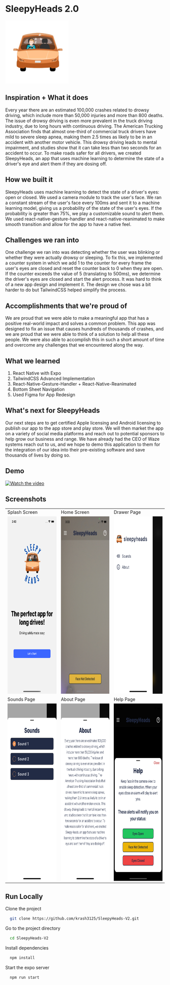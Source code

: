 # SleepyHeads 2.0

<img src = "./assets/logo.png" width="200"> </img>

## Inspiration + What it does

Every year there are an estimated 100,000 crashes related to drowsy driving, which include more than 50,000 injuries and more than 800 deaths. The issue of drowsy driving is even more prevalent in the truck driving industry, due to long hours with continuous driving. The American Trucking Association finds that almost one-third of commercial truck drivers have mild to severe sleep apnea, making them 2.5 times as likely to be in an accident with another motor vehicle. This drowsy driving leads to mental impairment, and studies show that it can take less than two seconds for an accident to occur. To make roads safer for all drivers, we created SleepyHeads, an app that uses machine learning to determine the state of a driver's eye and alert them if they are dosing off. 

## How we built it

SleepyHeads uses machine learning to detect the state of a driver's eyes: open or closed. We used a camera module to track the user's face. We ran a constant stream of the user's face every 100ms and sent it to a machine learning model, giving us a probability of the state of the user's eyes. If the probability is greater than 75%, we play a customizable sound to alert them. We used react-native-gesture-handler and react-native-reanimated to make smooth transition and allow for the app to have a native feel.

## Challenges we ran into

One challenge we ran into was detecting whether the user was blinking or whether they were actually drowsy or sleeping. To fix this, we implemented a counter system in which we add 1 to the counter for every frame the user's eyes are closed and reset the counter back to 0 when they are open. If the counter exceeds the value of 5 (translating to 500ms), we determine the driver's eyes are closed and start the alert process. It was hard to think of a new app design and implement it. The design we chose was a bit harder to do but TailwindCSS helped simplify the process.

## Accomplishments that we're proud of

We are proud that we were able to make a meaningful app that has a positive real-world impact and solves a common problem. This app was designed to fix an issue that causes hundreds of thousands of crashes, and we are proud that we were able to think of a solution to help all these people. We were also able to accomplish this in such a short amount of time and overcome any challenges that we encountered along the way.

## What we learned

1) React Native with Expo
2) TailwindCSS Advanced Implementation
3) React-Native-Gesture-Handler + React-Native-Reanimated
4) Bottom Sheet Navigation
5) Used Figma for App Redesign

## What's next for SleepyHeads

Our next steps are to get certified Apple licensing and Android licensing to publish our app to the app store and play store. We will then market the app on a variety of social media platforms and reach out to potential sponsors to help grow our business and range. We have already had the CEO of Waze systems reach out to us, and we hope to demo this application to them for the integration of our idea into their pre-existing software and save thousands of lives by doing so.
## Demo

[![Watch the video](https://www.linkpicture.com/q/Untitled-design_100.png)](https://youtu.be/hbChkxDGbnU)

## Screenshots

<table>
  <tr>
     <td>Splash Screen</td>
     <td>Home Screen</td>
     <td>Drawer Page</td>
  </tr>
  <tr>
    <td><img src="./assets/screen-images/Splash.png" width=280 height=560></td>
    <td><img src="./assets/screen-images/Home.png" width=280 height=560></td>
    <td><img src="./assets/screen-images/Drawer.png" width=280 height=560></td>
  </tr>
  <tr>
     <td>Sounds Page</td>
     <td>About Page</td>
     <td>Help Page</td>
  </tr>
  <tr>
    <td><img src="./assets/screen-images/Sounds.png" width=280 height=560></td>
    <td><img src="./assets/screen-images/About.png" width=280 height=560></td>
    <td><img src="./assets/screen-images/Help.png" width=280 height=560></td>
  </tr>
 </table>

## Run Locally

Clone the project

```bash
  git clone https://github.com/krash3125/SleepyHeads-V2.git
```

Go to the project directory

```bash
  cd SleepyHeads-V2
```

Install dependencies

```bash
  npm install
```

Start the expo server

```bash
  npm run start
```
